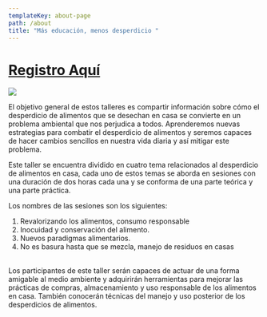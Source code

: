 ```yaml
---
templateKey: about-page
path: /about
title: "Más educación, menos desperdicio "
---
```

# **[Registro Aquí](https://visiblesonora.org/mas-educacion-menos-desperdicios)**

![](/img/banner-educacion-desperdicio3_mesa-de-trabajo-1-1536x408.jpg)



El objetivo general de estos talleres es compartir información sobre cómo el desperdicio de alimentos que se desechan en casa se convierte en un problema ambiental que nos perjudica a todos. Aprenderemos nuevas estrategias para combatir el desperdicio de alimentos y seremos capaces de hacer cambios sencillos en nuestra vida diaria y así mitigar este problema.

Este taller se encuentra dividido en cuatro tema relacionados al desperdicio de alimentos en casa, cada uno de estos temas se aborda en sesiones con una duración de dos horas cada una y se conforma de una parte teórica y una parte práctica.

Los nombres de las sesiones son los siguientes:

1. Revalorizando los alimentos, consumo responsable
2. Inocuidad y conservación del alimento.
3. Nuevos paradigmas alimentarios.
4. No es basura hasta que se mezcla, manejo de residuos en casas

\
Los participantes de este taller serán capaces de actuar de una forma amigable al medio ambiente y adquirirán herramientas para mejorar las prácticas de compras, almacenamiento y uso responsable de los alimentos en casa. También conocerán técnicas del manejo y uso posterior de los desperdicios de alimentos.

<!--EndFragment-->